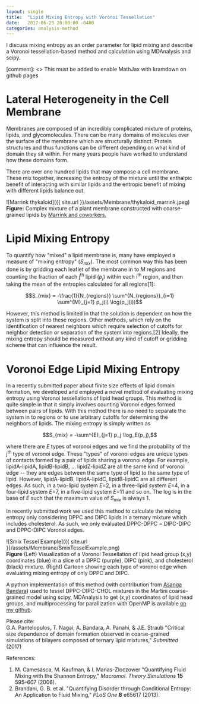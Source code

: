 ```yaml
---
layout: single
title:  "Lipid Mixing Entropy with Voronoi Tessellation"
date:   2017-06-23 20:00:00 -0400
categories: analysis-method
---
```


I discuss mixing entropy as an order parameter for lipid mixing and describe a Voronoi tessellation-based method and calculation using MDAnalysis and scipy.

[comment]: <> This must be added to enable MathJax with kramdown on github pages
<script type="text/javascript" async
  src="https://cdn.mathjax.org/mathjax/latest/MathJax.js?config=TeX-MML-AM_CHTML">
</script>

# Lateral Heterogeneity in the Cell Membrane

Membranes are composed of an incredibly complicated mixture of proteins, lipids, and glycomolecules. There can be many domains of molecules over the surface of the membrane which are structurally distinct. Protein structures and thus functions can be different depending on what kind of domain they sit within. For many years people have worked to understand how these domains form.

There are over one hundred lipids that may compose a cell membrane. These mix together, increasing the entropy of the mixture until the enthalpic benefit of interacting with similar lipids and the entropic benefit of mixing with different lipids balance out. 

![Marrink thykaloid]({{ site.url }}/assets/Membrane/thykaloid_marrink.jpeg)  
**Figure:** Complex mixture of a plant membrane constructed with coarse-grained lipids by [Marrink and coworkers.](http://cgmartini.nl/)


# Lipid Mixing Entropy

To quantify how "mixed" a lipid membrane is, many have employed a measure of "mixing entropy" (*S<sub>mix</sub>*). The most common way this has been done is by gridding each leaflet of the membrane in to *M*  regions and counting the fraction of each j<sup>th</sup> lipid (*p<sub>j</sub>*) within each i<sup>th</sup> region, and then taking the mean of the entropies calculated for all regions[1]:

$$S_{mix} = -\frac{1}{N_{regions}} \sum^{N_{regions}}_{i=1} \sum^{M}_{j=1} p_j(i) \log(p_j(i))$$

However, this method is limited in that the solution is dependent on how the system is split into these regions. Other methods, which rely on the identification of nearest neighbors which require selection of cutoffs for neighbor detection or separation of the system into regions.[2] Ideally, the mixing entropy should be measured without any kind of cutoff or gridding scheme that can influence the result.

# Voronoi Edge Lipid Mixing Entropy

In a recently submitted paper about finite size effects of lipid domain formation, we developed and employed a novel method of evaluating mixing entropy using Voronoi tessellations of lipid head groups. This method is quite simple in that it simply involves counting Voronoi edges formed between pairs of lipids. With this method there is no need to separate the system in to regions or to use arbitrary cutoffs for determining the neighbors of lipids. The mixing entropy is simply written as

$$S_{mix} = -\sum^{E}_{j=1} p_j \log_E(p_j),$$

where there are *E* types of voronoi edges and we find the probability of the j<sup>th</sup> type of voronoi edge. These "types" of voronoi edges are unique types of contacts formed by a pair of lipids sharing a voronoi edge. For example, lipidA-lipidA, lipidB-lipidB, ... lipidZ-lipidZ are all the same kind of voronoi edge -- they are edges between the same type of lipid to the same type of lipid. However, lipidA-lipidB, lipidA-lipidC, lipidB-lipidC are all different edges. As such, in a two-lipid system *E*=2, in a three-lipid system *E*=4, in a four-lipid system *E*=7, in a five-lipid system *E*=11 and so on. The log is in the base of *E* such that the maximum value of *S<sub>mix</sub>* is always 1.

In recently submitted work we used this method to calculate the mixing entropy only considering DPPC and DIPC lipids in a ternary mixture which includes cholesterol. As such, we only evaluated DPPC-DPPC = DIPC-DIPC and DPPC-DIPC Voronoi edges.

![Smix Tessel Example]({{ site.url }}/assets/Membrane/SmixTesselExample.png)  
**Figure** (Left) Visualization of a Voronoi Tessellation of lipid head group (x,y) coordinates (blue) in a slice of a  DPPC (purple), DIPC (pink), and cholesterol (black) mixture. (Right) Cartoon showing each type of voronoi edge when evaluating mixing entropy of only DPPC and DIPC.

A python implementation of this method (with contribution from [Asanga Bandara](https://scholar.google.com/citations?user=fdnxyPwAAAAJ&hl=en)) used to tessel DPPC-DIPC-CHOL mixtures in the Martini coarse-grained model using scipy, MDAnalysis to get (x,y) coordinates of lipid head groups, and multiprocessing for parallization with OpenMP is available [on my github](https://github.com/gpantel/MD_methods-and-analysis/blob/master/membrane_analysis/ternary_lipid_voronoi_edges.py).

Please cite:  
G.A. Pantelopulos, T. Nagai, A. Bandara, A. Panahi, & J.E. Straub "Critical size dependence of domain formation observed in coarse-grained simulations of bilayers composed of ternary lipid mixtures," *Submitted* (2017)

References:
1. M. Camesasca, M. Kaufman, & I. Manas-Zloczower "Quantifying Fluid Mixing with the Shannon Entropy," *Macromol. Theory Simulations* **15** 595–607 (2006).
2. Brandani, G. B. et al. "Quantifying Disorder through Conditional Entropy: An Application to Fluid Mixing," *PLoS One* **8** e65617 (2013).

